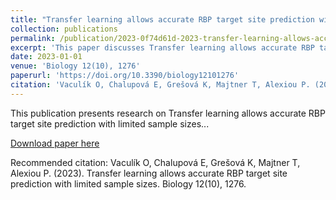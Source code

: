 ```yaml
---
title: "Transfer learning allows accurate RBP target site prediction with limited sample sizes"
collection: publications
permalink: /publication/2023-0f74d61d-2023-transfer-learning-allows-accurate-rbp-ta
excerpt: 'This paper discusses Transfer learning allows accurate RBP target site prediction with limited sample sizes...'
date: 2023-01-01
venue: 'Biology 12(10), 1276'
paperurl: 'https://doi.org/10.3390/biology12101276'
citation: 'Vaculík O, Chalupová E, Grešová K, Majtner T, Alexiou P. (2023). Transfer learning allows accurate RBP target site prediction with limited sample sizes. Biology 12(10), 1276.'
---
```


This publication presents research on Transfer learning allows accurate RBP target site prediction with limited sample sizes...

[Download paper here](https://doi.org/10.3390/biology12101276)

Recommended citation: Vaculík O, Chalupová E, Grešová K, Majtner T, Alexiou P. (2023). Transfer learning allows accurate RBP target site prediction with limited sample sizes. Biology 12(10), 1276.
